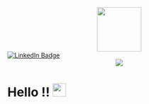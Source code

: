 <div id="header" align="center">
  <img src="https://media.giphy.com/media/C76xta49gAXJXtO8ok/giphy.gif" width="100"/>
</div>

<div id="badges">
  <a href "https://www.linkedin.com/in/nayla-mansoori-327665220">
  <img src="https://img.shields.io/badge/LindkedIn-blue?style=for-the-badge&logo=linkedin&logoColor=white" alt="LinkedIn Badge"/>
  </a>
</div>

<div id="badges" align="center">
  <img src="https://komarev.com/ghpvc/?username=Nayla-Mansoori-23&style=flat-square&color=blue" alt=" "/>
</div>

<h1>
  Hello !!
  <img src="https://media.giphy.com/media/CoLgHLFwzPMHgWcdMf/giphy.gif" width="30px"/>
</h1>
